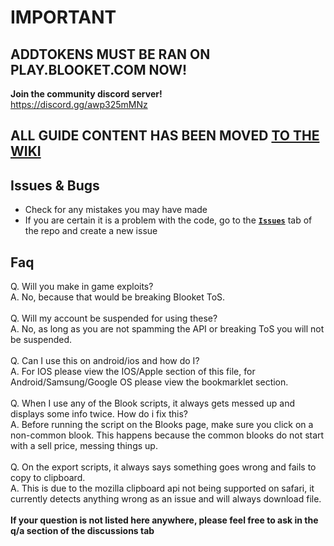 # **IMPORTANT**
## **ADDTOKENS MUST BE RAN ON PLAY.BLOOKET.COM NOW!**
**Join the community discord server!** <br>
https://discord.gg/awp325mMNz

##  ALL GUIDE CONTENT HAS BEEN MOVED [TO THE WIKI](https://github.com/GooseterV/Blooket/wiki/)



## Issues & Bugs
- Check for any mistakes you may have made 
- If you are certain it is a problem with the code, go to the [**`Issues`**](https://github.com/GooseterV/Blooket/issues/new) tab of the repo and create a new issue


## Faq

Q. Will you make in game exploits?
<br>
A. No, because that would be breaking Blooket ToS.
<br>
<br>
Q. Will my account be suspended for using these?
<br>
A. No, as long as you are not spamming the API or breaking ToS you will not be suspended.
<br>
<br>
Q. Can I use this on android/ios and how do I?
<br>
A. For IOS please view the IOS/Apple section of this file, for Android/Samsung/Google OS please view the bookmarklet section.
<br>
<br>
Q. When I use any of the Blook scripts, it always gets messed up and displays some info twice. How do i fix this?
<br>
A. Before running the script on the Blooks page, make sure you click on a non-common blook. This happens because the common blooks do not start with a sell price, messing things up.
<br>
<br>
Q. On the export scripts, it always says something goes wrong and fails to copy to clipboard.
</br>
A. This is due to the mozilla clipboard api not being supported on safari, it currently detects anything wrong as an issue and will always download file.
<br>
<br>
**If your question is not listed here anywhere, please feel free to ask in the q/a section of the discussions tab**


